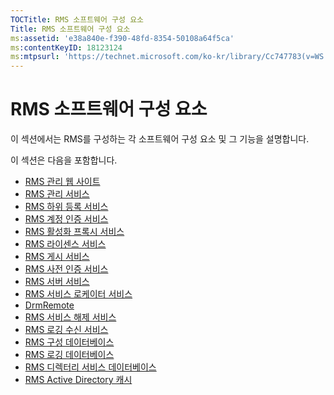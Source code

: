 ```yaml
---
TOCTitle: RMS 소프트웨어 구성 요소
Title: RMS 소프트웨어 구성 요소
ms:assetid: 'e38a840e-f390-48fd-8354-50108a64f5ca'
ms:contentKeyID: 18123124
ms:mtpsurl: 'https://technet.microsoft.com/ko-kr/library/Cc747783(v=WS.10)'
---
```


RMS 소프트웨어 구성 요소
========================

이 섹션에서는 RMS를 구성하는 각 소프트웨어 구성 요소 및 그 기능을 설명합니다.

이 섹션은 다음을 포함합니다.

-   [RMS 관리 웹 사이트](https://technet.microsoft.com/f003c1d9-9a17-4e50-9e1e-5d67677552a0)
-   [RMS 관리 서비스](https://technet.microsoft.com/4bd3e142-f0f6-40e9-a160-deab28ce5b88)
-   [RMS 하위 등록 서비스](https://technet.microsoft.com/6b05e71c-5e7d-467c-9e13-35ac14d3718a)
-   [RMS 계정 인증 서비스](https://technet.microsoft.com/fb294969-850e-44b4-8f6a-ca5d5cec1bf1)
-   [RMS 활성화 프록시 서비스](https://technet.microsoft.com/6b9d33ef-466b-405b-a768-54e5615d6770)
-   [RMS 라이센스 서비스](https://technet.microsoft.com/5cad1baf-0304-4e82-b62d-83a4aac2140b)
-   [RMS 게시 서비스](https://technet.microsoft.com/4c0c8fe3-695c-4b2c-a2d3-cab9b52bbb25)
-   [RMS 사전 인증 서비스](https://technet.microsoft.com/09957294-167f-4f98-88e9-ae90fbeb26c1)
-   [RMS 서버 서비스](https://technet.microsoft.com/772d0a89-c9fb-4430-9434-38cd5add1e86)
-   [RMS 서비스 로케이터 서비스](https://technet.microsoft.com/6f410cc9-5d5b-4df3-bf4f-7b13811eb52f)
-   [DrmRemote](https://technet.microsoft.com/1f7cd7ac-2db1-4d92-8686-75c8ade54988)
-   [RMS 서비스 해제 서비스](https://technet.microsoft.com/97677e3b-bc83-47ec-b6db-d326cd94566c)
-   [RMS 로깅 수신 서비스](https://technet.microsoft.com/e81ea57d-1a7d-4c02-abfc-dbc1597e176b)
-   [RMS 구성 데이터베이스](https://technet.microsoft.com/769adbdc-f32f-464b-85c4-e8b160036187)
-   [RMS 로깅 데이터베이스](https://technet.microsoft.com/8ba147f3-16e4-4d9a-ac8f-f05ba2ba11bb)
-   [RMS 디렉터리 서비스 데이터베이스](https://technet.microsoft.com/6f6b8586-5d17-4a40-94a3-4dc738195301)
-   [RMS Active Directory 캐시](https://technet.microsoft.com/c721a2eb-2fe9-4346-b426-3cc169b97265)
